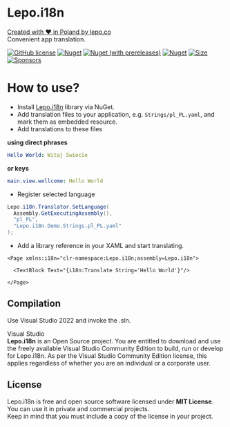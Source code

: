 # Lepo.i18n
[Created with ❤ in Poland by lepo.co](https://dev.lepo.co/)  
Convenient app translation.

[![GitHub license](https://img.shields.io/github/license/lepoco/i18n)](https://github.com/lepoco/i18n/blob/master/LICENSE) [![Nuget](https://img.shields.io/nuget/v/lepo.i18n)](https://www.nuget.org/packages/lepo.i18n/) [![Nuget (with prereleases)](https://img.shields.io/nuget/vpre/lepo.i18n?label=nuget-pre)](https://www.nuget.org/packages/lepo.i18n/) [![Nuget](https://img.shields.io/nuget/dt/lepo.i18n?label=nuget-downloads)](https://www.nuget.org/packages/lepo.i18n/) [![Size](https://img.shields.io/github/repo-size/lepoco/i18n)](https://github.com/lepoco/i18n) [![Sponsors](https://img.shields.io/github/sponsors/lepoco)](https://github.com/sponsors/lepoco)

# How to use?
- Install [Lepo.i18n](https://www.nuget.org/packages/lepo.i18n/) library via NuGet.  
- Add translation files to your application, e.g. `Strings/pl_PL.yaml`, and mark them as embedded resource.
- Add translations to these files  

**using direct phrases**
```yaml
Hello World: Witaj Świecie
```

**or keys**
```yaml
main.view.wellcome: Hello World
```

- Register selected language
```c#
Lepo.i18n.Translator.SetLanguage(
  Assembly.GetExecutingAssembly(),
  "pl_PL",
  "Lepo.i18n.Demo.Strings.pl_PL.yaml"
);
```

- Add a library reference in your XAML and start translating.
```xaml
<Page xmlns:i18n="clr-namespace:Lepo.i18n;assembly=Lepo.i18n">

  <TextBlock Text="{i18n:Translate String='Hello World'}"/>

</Page>
```

## Compilation
Use Visual Studio 2022 and invoke the .sln.

Visual Studio  
**Lepo.i18n** is an Open Source project. You are entitled to download and use the freely available Visual Studio Community Edition to build, run or develop for Lepo.i18n. As per the Visual Studio Community Edition license, this applies regardless of whether you are an individual or a corporate user.

## License
Lepo.i18n is free and open source software licensed under **MIT License**. You can use it in private and commercial projects.  
Keep in mind that you must include a copy of the license in your project.
